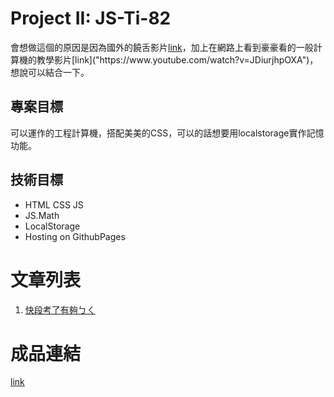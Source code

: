 # Project II: JS-Ti-82

會想做這個的原因是因為國外的饒舌影片[link]("https://www.youtube.com/watch?v=zn7-fVtT16k")，加上在網路上看到豪豪看的一般計算機的教學影片[link]("https://www.youtube.com/watch?v=JDiurjhpOXA")，想說可以結合一下。

## 專案目標

可以運作的工程計算機，搭配美美的CSS，可以的話想要用localstorage實作記憶功能。

## 技術目標

- HTML CSS JS
- JS.Math
- LocalStorage
- Hosting on GithubPages

# 文章列表

1. [快段考了有夠ㄅㄑ](day1.md)

# 成品連結

[link](main/index.html)

